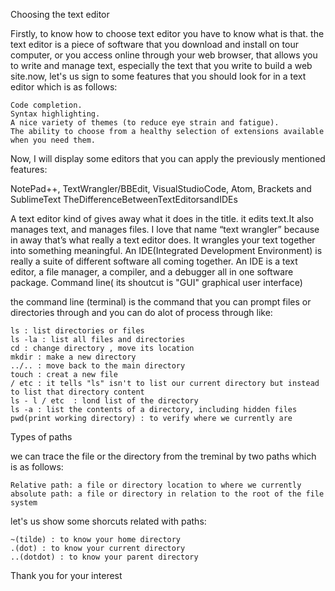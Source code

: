 Choosing the text editor

 Firstly, to know how to choose text editor you have to know what is that. the text editor is a piece of software that you download and install on tour computer, or you access online through your web browser, that allows you to write and manage text, especially the text that you write to build a web site.now, let's us sign to some features that you should look for in a text editor which is as follows:

    Code completion.
    Syntax highlighting.
    A nice variety of themes (to reduce eye strain and fatigue).
    The ability to choose from a healthy selection of extensions available when you need them.

Now, I will display some editors that you can apply the previously mentioned features:

   NotePad++, TextWrangler/BBEdit, VisualStudioCode, Atom, Brackets and SublimeText
TheDifferenceBetweenTextEditorsandIDEs

A text editor kind of gives away what it does in the title. it edits text.It also manages text, and manages files. I love that name “text wrangler” because in away that’s what really a text editor does. It wrangles your text together into something meaningful. An IDE(Integrated Development Environment) is really a suite of different software all coming together. An IDE is a text editor, a file manager, a compiler, and a debugger all in one software package.
Command line( its shoutcut is "GUI" graphical user interface)

the command line (terminal) is the command that you can prompt files or directories through and you can do alot of process through like:

    ls : list directories or files
    ls -la : list all files and directories
    cd : change directory , move its location
    mkdir : make a new directory
    ../.. : move back to the main directory
    touch : creat a new file
    / etc : it tells "ls" isn't to list our current directory but instead to list that directory content
    ls - l / etc  : lond list of the directory
    ls -a : list the contents of a directory, including hidden files
    pwd(print working directory) : to verify where we currently are

Types of paths

we can trace the file or the directory from the treminal by two paths which is as follows:

    Relative path: a file or directory location to where we currently
    absolute path: a file or directory in relation to the root of the file system

let's us show some shorcuts related with paths:

    ~(tilde) : to know your home directory
    .(dot) : to know your current directory
    ..(dotdot) : to know your parent directory

Thank you for your interest 

